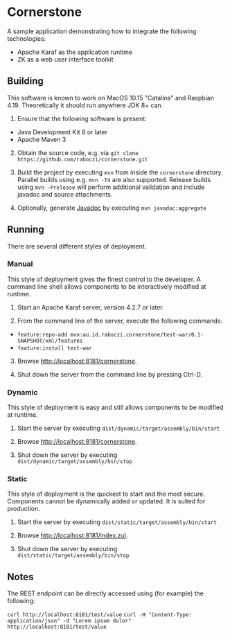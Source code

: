 # Cornerstone

A sample application demonstrating how to integrate the following technologies:

- Apache Karaf as the application runtime
- ZK as a web user interface toolkit


## Building

This software is known to work on MacOS 10.15 "Catalina" and Raspbian 4.19.
Theoretically it should run anywhere JDK 8+ can.

1. Ensure that the following software is present:
  - Java Development Kit 8 or later
  - Apache Maven 3

2. Obtain the source code, e.g. via `git clone https://github.com/raboczi/cornerstone.git`

3. Build the project by executing `mvn` from inside the `cornerstone` directory.
   Parallel builds using e.g. `mvn -T4` are also supported.
   Release builds using `mvn -Prelease` will perform additional validation and include javadoc and source attachments.

4. Optionally, generate [Javadoc](target/site/apidocs/index.html) by executing `mvn javadoc:aggregate`


## Running

There are several different styles of deployment.

### Manual

This style of deployment gives the finest control to the developer.
A command line shell allows components to be interactively modified at runtime.

1. Start an Apache Karaf server, version 4.2.7 or later.

2. From the command line of the server, execute the following commands:
  - `feature:repo-add mvn:au.id.raboczi.cornerstone/test-war/0.1-SNAPSHOT/xml/features`
  - `feature:install test-war`

3. Browse [http://localhost:8181/cornerstone](http://localhost:8181/cornerstone).

4. Shut down the server from the command line by pressing Ctrl-D.

### Dynamic

This style of deployment is easy and still allows components to be modified at runtime.

1. Start the server by executing `dist/dynamic/target/assembly/bin/start`

2. Browse [http://localhost:8181/cornerstone](http://localhost:8181/cornerstone).

3. Shut down the server by executing `dist/dynamic/target/assembly/bin/stop`

### Static

This style of deployment is the quickest to start and the most secure.
Components cannot be dynamically added or updated.
It is suited for production.

1. Start the server by executing `dist/static/target/assembly/bin/start`

2. Browse [http://localhost:8181/index.zul](http://localhost:8181/index.zul).

3. Shut down the server by executing `dist/static/target/assembly/bin/stop`


## Notes

The REST endpoint can be directly accessed using (for example) the following:

`curl http://localhost:8181/test/value`
`curl -H "Content-Type: application/json" -d "Lorem ipsum dolor" http://localhost:8181/test/value`

